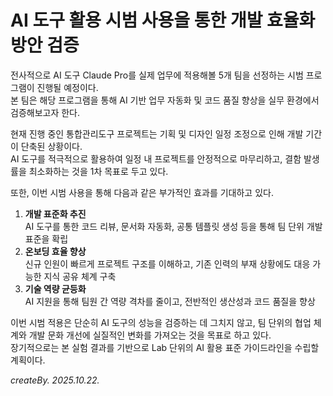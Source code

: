 # AI 도구 활용 시범 사용을 통한 개발 효율화 방안 검증

전사적으로 AI 도구 Claude Pro를 실제 업무에 적용해볼 5개 팀을 선정하는 시범 프로그램이 진행될 예정이다.  
본 팀은 해당 프로그램을 통해 AI 기반 업무 자동화 및 코드 품질 향상을 실무 환경에서 검증해보고자 한다.

현재 진행 중인 통합관리도구 프로젝트는 기획 및 디자인 일정 조정으로 인해 개발 기간이 단축된 상황이다.  
AI 도구를 적극적으로 활용하여 일정 내 프로젝트를 안정적으로 마무리하고, 결함 발생률을 최소화하는 것을 1차 목표로 두고 있다.

또한, 이번 시범 사용을 통해 다음과 같은 부가적인 효과를 기대하고 있다.

1. **개발 표준화 추진**  
   AI 도구를 통한 코드 리뷰, 문서화 자동화, 공통 템플릿 생성 등을 통해 팀 단위 개발 표준을 확립
3. **온보딩 효율 향상**  
   신규 인원이 빠르게 프로젝트 구조를 이해하고, 기존 인력의 부재 상황에도 대응 가능한 지식 공유 체계 구축
5. **기술 역량 균등화**  
   AI 지원을 통해 팀원 간 역량 격차를 줄이고, 전반적인 생산성과 코드 품질을 향상

이번 시범 적용은 단순히 AI 도구의 성능을 검증하는 데 그치지 않고, 팀 단위의 협업 체계와 개발 문화 개선에 실질적인 변화를 가져오는 것을 목표로 하고 있다.  
장기적으로는 본 실험 결과를 기반으로 Lab 단위의 AI 활용 표준 가이드라인을 수립할 계획이다.

_createBy. 2025.10.22._
